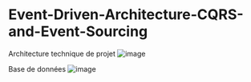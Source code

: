 # Event-Driven-Architecture-CQRS-and-Event-Sourcing

Architecture technique de projet 
![image](https://user-images.githubusercontent.com/79479398/209484309-37254a42-c131-42fe-a4db-c22b19a3ae50.png)


Base de données 
![image](https://user-images.githubusercontent.com/79479398/209484321-dc843c4a-d491-4c6e-b74a-b310661d4094.png)

